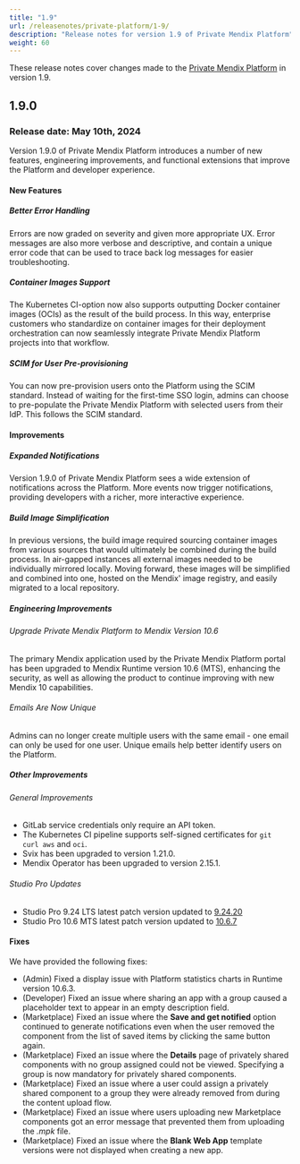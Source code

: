 ```yaml
---
title: "1.9"
url: /releasenotes/private-platform/1-9/
description: "Release notes for version 1.9 of Private Mendix Platform"
weight: 60
---
```


These release notes cover changes made to the [Private Mendix Platform](/private-mendix-platform/) in version 1.9.

## 1.9.0

### Release date: May 10th, 2024

Version 1.9.0 of Private Mendix Platform introduces a number of new features, engineering improvements, and functional extensions that improve the Platform and developer experience. 

#### New Features

##### Better Error Handling

Errors are now graded on severity and given more appropriate UX. Error messages are also more verbose and descriptive, and contain a unique error code that can be used to trace back log messages for easier troubleshooting.

##### Container Images Support

The Kubernetes CI-option now also supports outputting Docker container images (OCIs) as the result of the build process. In this way, enterprise customers who standardize on container images for their deployment orchestration can now seamlessly integrate Private Mendix Platform projects into that workflow.

##### SCIM for User Pre-provisioning

You can now pre-provision users onto the Platform using the SCIM standard. Instead of waiting for the first-time SSO login, admins can choose to pre-populate the Private Mendix Platform with selected users from their IdP. This follows the SCIM standard.

#### Improvements

##### Expanded Notifications

Version 1.9.0 of Private Mendix Platform sees a wide extension of notifications across the Platform. More events now trigger notifications, providing developers with a richer, more interactive experience.

##### Build Image Simplification

In previous versions, the build image required sourcing container images from various sources that would ultimately be combined during the build process. In air-gapped instances all external images needed to be individually mirrored locally. Moving forward, these images will be simplified and combined into one, hosted on the Mendix' image registry, and easily migrated to a local repository.

##### Engineering Improvements

###### Upgrade Private Mendix Platform to Mendix Version 10.6

The primary Mendix application used by the Private Mendix Platform portal has been upgraded to Mendix Runtime version 10.6 (MTS), enhancing the security, as well as allowing the product to continue improving with new Mendix 10 capabilities.

###### Emails Are Now Unique

Admins can no longer create multiple users with the same email - one email can only be used for one user. Unique emails help better identify users on the Platform.

##### Other Improvements

###### General Improvements

* GitLab service credentials only require an API token.
* The Kubernetes CI pipeline supports self-signed certificates for `git curl aws` and `oci`.
* Svix has been upgraded to version 1.21.0.
* Mendix Operator has been upgraded to version 2.15.1.

###### Studio Pro Updates

* Studio Pro 9.24 LTS latest patch version updated to [9.24.20](/releasenotes/studio-pro/9.24/#92420)
* Studio Pro 10.6 MTS latest patch version updated to [10.6.7](/releasenotes/studio-pro/10.6/#1067)

#### Fixes

We have provided the following fixes:

* (Admin) Fixed a display issue with Platform statistics charts in Runtime version 10.6.3.
* (Developer) Fixed an issue where sharing an app with a group caused a placeholder text to appear in an empty description field.
* (Marketplace) Fixed an issue where the **Save and get notified** option continued to generate notifications even when the user removed the component from the list of saved items by clicking the same button again.
* (Marketplace) Fixed an issue where the **Details** page of privately shared components with no group assigned could not be viewed. Specifying a group is now mandatory for privately shared components.
* (Marketplace) Fixed an issue where a user could assign a privately shared component to a group they were already removed from during the content upload flow.
* (Marketplace) Fixed an issue where users uploading new Marketplace components got an error message that prevented them from uploading the *.mpk* file.
* (Marketplace) Fixed an issue where the **Blank Web App** template versions were not displayed when creating a new app.
